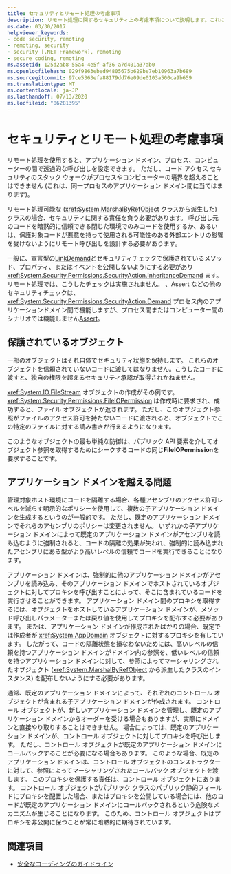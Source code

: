 ```yaml
---
title: セキュリティとリモート処理の考慮事項
description: リモート処理に関するセキュリティ上の考慮事項について説明します。これにより、アプリケーションドメイン、プロセス、またはコンピューター間の透過的な呼び出しを設定できます。
ms.date: 03/30/2017
helpviewer_keywords:
- code security, remoting
- remoting, security
- security [.NET Framework], remoting
- secure coding, remoting
ms.assetid: 125d2ab8-55a4-4e5f-af36-a7d401a37ab0
ms.openlocfilehash: 029f9863ebed94805675b629be7eb10963a7b689
ms.sourcegitcommit: 97ce5363efa88179dd76e09de0103a500ca9b659
ms.translationtype: MT
ms.contentlocale: ja-JP
ms.lasthandoff: 07/13/2020
ms.locfileid: "86281395"
---
```

# <a name="security-and-remoting-considerations"></a>セキュリティとリモート処理の考慮事項
リモート処理を使用すると、アプリケーション ドメイン、プロセス、コンピューターの間で透過的な呼び出しを設定できます。 ただし、コード アクセス セキュリティのスタック ウォークがプロセスやコンピューターの境界を超えることはできません (これは、同一プロセスのアプリケーション ドメイン間に当てはまります)。  
  
 リモート処理可能な (<xref:System.MarshalByRefObject> クラスから派生した) クラスの場合、セキュリティに関する責任を負う必要があります。 呼び出し元のコードを暗黙的に信頼できる閉じた環境でのみコードを使用するか、あるいは、保護対象コードが悪意を持って使用される可能性のある外部エントリの影響を受けないようにリモート呼び出しを設計する必要があります。  
  
 一般に、宣言型の[LinkDemand](link-demands.md)とセキュリティチェックで保護されているメソッド、プロパティ、またはイベントを公開しないようにする必要があり <xref:System.Security.Permissions.SecurityAction.InheritanceDemand> ます。 リモート処理では、こうしたチェックは実施されません。 、Assert などの他のセキュリティチェックは、 <xref:System.Security.Permissions.SecurityAction.Demand> プロセス内のアプリケーションドメイン間で機能しますが、プロセス間またはコンピューター間のシナリオでは機能しません[Assert](using-the-assert-method.md)。  
  
## <a name="protected-objects"></a>保護されているオブジェクト  
 一部のオブジェクトはそれ自体でセキュリティ状態を保持します。 これらのオブジェクトを信頼されていないコードに渡してはなりません。こうしたコードに渡すと、独自の権限を超えるセキュリティ承認が取得されかねません。  
  
 <xref:System.IO.FileStream> オブジェクトの作成がその例です。 <xref:System.Security.Permissions.FileIOPermission> は作成時に要求され、成功すると、ファイル オブジェクトが返されます。 ただし、このオブジェクト参照がファイルのアクセス許可を持たないコードに渡されると、オブジェクトでこの特定のファイルに対する読み書きが行えるようになります。  
  
 このようなオブジェクトの最も単純な防御は、パブリック API 要素を介してオブジェクト参照を取得するためにシークするコードの同じ**FileIOPermission**を要求することです。  
  
## <a name="application-domain-crossing-issues"></a>アプリケーション ドメインを越える問題  
 管理対象ホスト環境にコードを隔離する場合、各種アセンブリのアクセス許可レベルを減らす明示的なポリシーを使用して、複数の子アプリケーション ドメインを生成するというのが一般的です。 ただし、既定のアプリケーション ドメインでそれらのアセンブリのポリシーは変更されません。 いずれかの子アプリケーション ドメインによって既定のアプリケーション ドメインがアセンブリを読み込むように強制されると、コードの隔離の効果が失われ、強制的に読み込まれたアセンブリにある型がより高いレベルの信頼でコードを実行できることになります。  
  
 アプリケーション ドメインは、強制的に他のアプリケーション ドメインがアセンブリを読み込み、そのアプリケーション ドメインでホストされているオブジェクトに対してプロキシを呼び出すことによって、そこに含まれているコードを実行させることができます。 アプリケーション ドメイン間のプロキシを取得するには、オブジェクトをホストしているアプリケーション ドメインが、メソッド呼び出しパラメーターまたは戻り値を使用してプロキシを配布する必要があります。 または、アプリケーション ドメインが作成されたばかりの場合、既定では作成者が <xref:System.AppDomain> オブジェクトに対するプロキシを有しています。 したがって、コードの隔離状態を損なわないためには、高いレベルの信頼を持つアプリケーション ドメインがドメイン内の参照を、低いレベルの信頼を持つアプリケーション ドメインに対して、参照によってマーシャリングされたオブジェクト (<xref:System.MarshalByRefObject> から派生したクラスのインスタンス) を配布しないようにする必要があります。  
  
 通常、既定のアプリケーション ドメインによって、それぞれのコントロール オブジェクトが含まれる子アプリケーション ドメインが作成されます。 コントロール オブジェクトが、新しいアプリケーション ドメインを管理し、既定のアプリケーション ドメインからオーダーを受ける場合もありますが、実際にドメインと直接やり取りすることはできません。 場合によっては、既定のアプリケーション ドメインが、コントロール オブジェクトに対してプロキシを呼び出します。 ただし、コントロール オブジェクトが既定のアプリケーション ドメインにコールバックすることが必要になる場合もあります。 このような場合、既定のアプリケーション ドメインは、コントロール オブジェクトのコンストラクターに対して、参照によってマーシャリングされたコールバック オブジェクトを渡します。 このプロキシを保護する責任は、コントロール オブジェクトにあります。 コントロール オブジェクトがパブリック クラスのパブリック静的フィールドにプロキシを配置した場合、またはプロキシを公開している場合には、他のコードが既定のアプリケーション ドメインにコールバックされるという危険なメカニズムが生じることになります。 このため、コントロール オブジェクトはプロキシを非公開に保つことが常に暗黙的に期待されています。  
  
## <a name="see-also"></a>関連項目

- [安全なコーディングのガイドライン](../../standard/security/secure-coding-guidelines.md)
